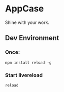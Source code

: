 # AppCase
Shine with your work.



## Dev Environment

### Once:

	npm install reload -g
	
	
### Start livereload

	reload